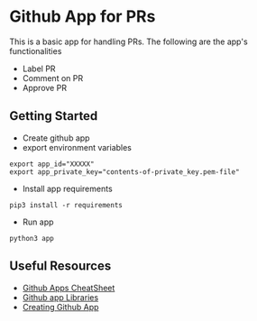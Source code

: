 # Github App for PRs
This is a basic app for handling PRs. The following are the app's functionalities
* Label PR
* Comment on PR
* Approve PR

## Getting Started
* Create github app
* export environment variables
```
export app_id="XXXXX"
export app_private_key="contents-of-private_key.pem-file"
```
* Install app requirements
```
pip3 install -r requirements
```
* Run app
```
python3 app
```

## Useful Resources
* [Github Apps CheatSheet](https://github.com/github-developer/github-apps-cheat-sheet/blob/master/README.md)
* [Github app Libraries](https://docs.github.com/en/rest/overview/libraries)
* [Creating Github App](https://www.youtube.com/watch?v=iaBEWB1As0k)